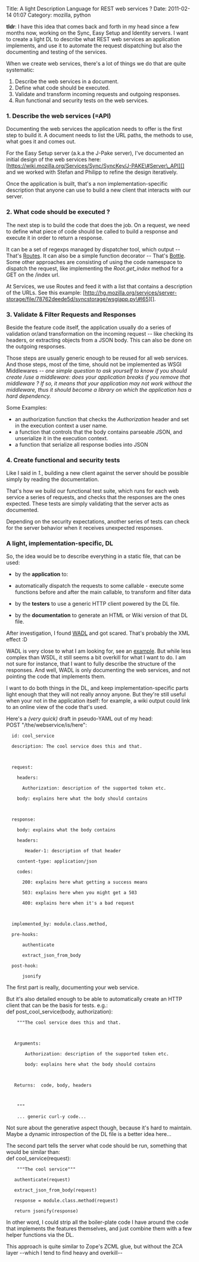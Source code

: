 Title: A light Description Language for REST web services ?
Date: 2011-02-14 01:07
Category: mozilla, python

**tldr**: I have this idea that comes back and forth in my head since a
few months now, working on the Sync, Easy Setup and Identity servers. I
want to create a light DL to describe what REST web services an
application implements, and use it to automate the request dispatching
but also the documenting and testing of the services.   
  
When we create web services, there's a lot of things we do that are
quite systematic:   
1.  Describe the web services in a document.
2.  Define what code should be executed.
3.  Validate and transform incoming requests and outgoing responses.
4.  Run functional and security tests on the web services.

  
### 1. Describe the web services (=API)

  
Documenting the web services the application needs to offer is the
first step to build it. A document needs to list the URL paths, the
methods to use, what goes it and comes out.   
  
For the Easy Setup server (a.k.a the J-Pake server), I've documented an
initial design of the web services here:
[https://wiki.mozilla.org/Services/Sync/SyncKey/J-PAKE\#Server\_API][]
and we worked with Stefan and Philipp to refine the design iteratively.
  
  
Once the application is built, that's a non implementation-specific
description that anyone can use to build a new client that interacts
with our server.   
### 2. What code should be executed ?

  
The next step is to build the code that does the job. On a request, we
need to define what piece of code should be called to build a response
and execute it in order to return a response.   
  
It can be a set of regexps managed by dispatcher tool, which output --
That's [Routes][]. It can also be a simple function decorator -- That's
[Bottle][]. Some other approaches are consisting of using the code
namespace to dispatch the request, like implementing the
*Root.get\_index* method for a GET on the /index url.   
  
At Services, we use Routes and feed it with a list that contains a
description of the URLs. See this example:
[http://hg.mozilla.org/services/server-storage/file/78762deede5d/syncstorage/wsgiapp.py\#l65][].
  
### 3. Validate & Filter Requests and Responses

  
Beside the feature code itself, the application usually do a series of
validation or/and transformation on the incoming request -- like
checking its headers, or extracting objects from a JSON body. This can
also be done on the outgoing responses.   
  
Those steps are usually generic enough to be reused for all web
services. And those steps, most of the time, should not be implemented
as WSGI Middlewares -- *one simple question to ask yourself to know if
you should create /use a middleware: does your application breaks if you
remove that middleware ? If so, it means that your application may not
work without the middleware, thus it should become a library on which
the application has a hard dependency.*   
  
Some Examples:   
-   an authorization function that checks the *Authorization* header and
    set in the execution context a user name.
-   a function that controls that the body contains parseable JSON, and
    unserialize it in the execution context.
-   a function that serialize all response bodies into JSON

  
### 4. Create functional and security tests

  
Like I said in *1.*, building a new client against the server should be
possible simply by reading the documentation.   
  
That's how we build our functional test suite, which runs for each web
service a series of requests, and checks that the responses are the ones
expected. These tests are simply validating that the server acts as
documented.   
  
Depending on the security expectations, another series of tests can
check for the server behavior when it receives unexpected responses.   
### A light, implementation-specific, DL

  
So, the idea would be to describe everything in a static file, that can
be used:   
-   by the **application** to:   
   -   automatically dispatch the requests to some callable
    -   execute some functions before and after the main callable, to
        transform and filter data

      
-   by the **testers** to use a generic HTTP client powered by the DL
    file.
-   by the **documentation** to generate an HTML or Wiki version of that
    DL file.

  
After investigation, I found [WADL][] and got scared. That's probably
the XML effect :D   
  
WADL is very close to what I am looking for, see an [example][]. But
while less complex than WSDL, it still seems a bit overkill for what I
want to do. I am not sure for instance, that I want to fully describe
the structure of the responses. And well, WADL is only documenting the
web services, and not pointing the code that implements them.   
  
I want to do both things in the DL, and keep implementation-specific
parts light enough that they will not really annoy anyone. But they're
still useful when your not in the application itself: for example, a
wiki output could link to an online view of the code that's used.   
  
Here's a *(very quick)* draft in pseudo-YAML out of my head:   
   POST "/the/webservice/is/here":

      id: cool_service

      description: The cool service does this and that.



      request:

        headers:

          Authorization: description of the supported token etc.

        body: explains here what the body should contains     



      response:

        body: explains what the body contains

        headers:

           Header-1: description of that header

        content-type: application/json

        codes:

          200: explains here what getting a success means

          503: explains here when you might get a 503

          400: explains here when it's a bad request  



      implemented_by: module.class.method,

      pre-hooks:

          authenticate

          extract_json_from_body

      post-hook:

          jsonify

  
The first part is really, documenting your web service.   
  
But it's also detailed enough to be able to automatically create an
HTTP client that can be the basis for tests. e.g.:   
   def post_cool_service(body, authorization):

        """The cool service does this and that.



       Arguments:

           Authorization: description of the supported token etc.

           body: explains here what the body should contains     



       Returns:  code, body, headers



        """

        ... generic curl-y code...

  
Not sure about the generative aspect though, because it's hard to
maintain. Maybe a dynamic introspection of the DL file is a better idea
here...   
  
The second part tells the server what code should be run, something
that would be similar than:   
   def cool_service(request):

        """The cool service"""

       authenticate(request)

       extract_json_from_body(request)

       response = module.class.method(request)

       return jsonify(response)

  
In other word, I could strip all the boiler-plate code I have around
the code that implements the features themselves, and just combine them
with a few helper functions via the DL.   
  
This approach is quite similar to Zope's ZCML glue, but without the ZCA
layer --which I tend to find heavy and overkill--

  [https://wiki.mozilla.org/Services/Sync/SyncKey/J-PAKE\#Server\_API]: https://wiki.mozilla.org/Services/Sync/SyncKey/J-PAKE#Server_API
  [Routes]: http://routes.groovie.org/
  [Bottle]: http://bottle.paws.de/docs/dev/index.html
  [http://hg.mozilla.org/services/server-storage/file/78762deede5d/syncstorage/wsgiapp.py\#l65]:
    http://hg.mozilla.org/services/server-storage/file/78762deede5d/syncstorage/wsgiapp.py#l65
  [WADL]: http://en.wikipedia.org/wiki/Web_Application_Description_Language
  [example]: http://www.w3.org/Submission/wadl/#x3-40001.3
